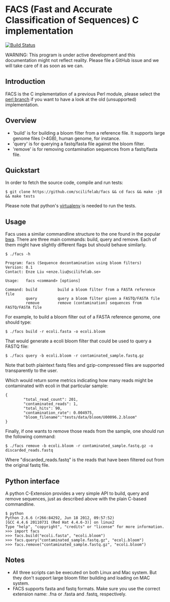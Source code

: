 FACS (Fast and Accurate Classification of Sequences) C implementation
======================================================================

[![Build Status](https://travis-ci.org/scilifelab/facs.png?branch=master)](facs)

WARNING: This program is under active development and this documentation might not reflect reality.
Please file a GitHub issue and we will take care of it as soon as we can.

Introduction
------------

FACS is the C implementation of a previous Perl module, please select the
<a href="https://github.com/SciLifeLab/facs/tree/perl">perl branch</a> if
you want to have a look at the old (unsupported) implementation.

Overview
--------

* 'build' is for building a bloom filter from a reference file.
It supports large genome files (>4GB), human genome, for instance.
* 'query' is for querying a fastq/fasta file against the bloom filter.
* 'remove' is for removing contamination sequences from a fastq/fasta file.


Quickstart
----------

In order to fetch the source code, compile and run tests:

```
$ git clone https://github.com/scilifelab/facs && cd facs && make -j8 && make tests
```

Please note that python's <a href="https://github.com/brainsik/virtualenv-burrito">virtualenv</a> is needed to run the tests.

Usage
------

Facs uses a similar commandline structure to the one found in the popular <a href="https://github.com/lh3/bwa">bwa</a>.
There are three main commands: build, query and remove. Each of them might have slightly different flags but should
behave similarly.

```
$ ./facs -h

Program: facs (Sequence decontamination using bloom filters)
Version: 0.1
Contact: Enze Liu <enze.liu@scilifelab.se>

Usage:   facs <command> [options]

Command: build         build a bloom filter from a FASTA reference file
         query         query a bloom filter given a FASTQ/FASTA file
         remove        remove (contamination) sequences from FASTQ/FASTA file
```

For example, to build a bloom filter out of a FASTA reference genome, one should type:

```
$ ./facs build -r ecoli.fasta -o ecoli.bloom
```

That would generate a ecoli bloom filter that could be used to query a FASTQ file:

```
$ ./facs query -b ecoli.bloom -r contaminated_sample.fastq.gz
```

Note that both plaintext fastq files and gzip-compressed files are supported transparently
to the user.

Which would return some metrics indicating how many reads might be contaminated with
ecoli in that particular sample:

```
{
        "total_read_count": 201,
        "contaminated_reads": 1,
        "total_hits": 90,
        "contamination_rate": 0.004975,
        "bloom_filename":"tests/data/bloom/U00096.2.bloom"
}
```

Finally, if one wants to remove those reads from the sample, one should run the following
command:

```
$ ./facs remove -b ecoli.bloom -r contaminated_sample.fastq.gz -o discarded_reads.fastq
```

Where "discarded_reads.fastq" is the reads that have been filtered out from the original
fastq file.


Python interface
----------------

A python C-Extension provides a very simple API to build, query and remove sequences,
just as described above with the plain C-based commandline.

```
$ python
Python 2.6.6 (r266:84292, Jun 18 2012, 09:57:52) 
[GCC 4.4.6 20110731 (Red Hat 4.4.6-3)] on linux2
Type "help", "copyright", "credits" or "license" for more information.
>>> import facs
>>> facs.build("ecoli.fasta", "ecoli.bloom")
>>> facs.query("contaminated_sample.fastq.gz", "ecoli.bloom")
>>> facs.remove("contaminated_sample.fastq.gz", "ecoli.bloom")
```


Notes
-----

* All three scripts can be executed on both Linux and Mac system. But they don't support large bloom filter building and loading on MAC system.
* FACS supports fasta and fastq formats. Make sure you use the correct extension name: .fna or .fasta and .fastq, respectively.
